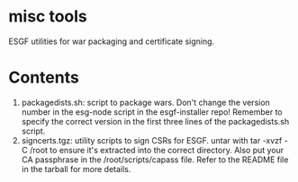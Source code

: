 misc tools
==========

ESGF utilities for war packaging and certificate signing.

Contents
=========
1. packagedists.sh: script to package wars.  Don't change the version number in the esg-node script in the esgf-installer repo! Remember to specify the correct version in the first three lines of the packagedists.sh script.
2. signcerts.tgz: utility scripts to sign CSRs for ESGF. untar with tar -xvzf -C /root to ensure it's extracted into the correct directory. Also put your CA passphrase in the /root/scripts/capass file. Refer to the README file in the tarball for more details.
